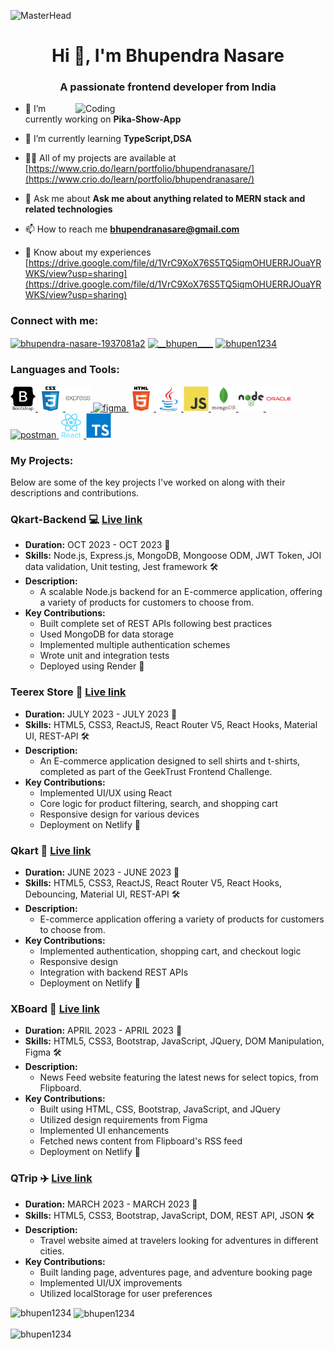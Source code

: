 ![MasterHead](https://user-images.githubusercontent.com/74038190/225813708-98b745f2-7d22-48cf-9150-083f1b00d6c9.gif)
<h1 align="center">Hi 👋, I'm Bhupendra Nasare</h1>
<h3 align="center">A passionate frontend developer from India</h3>
<img align="right" alt="Coding" width="400" src="https://cdn.dribbble.com/users/1162077/screenshots/3848914/programmer.gif"/>

- 🔭 I’m currently working on **Pika-Show-App**

- 🌱 I’m currently learning **TypeScript,DSA**

- 👨‍💻 All of my projects are available at [https://www.crio.do/learn/portfolio/bhupendranasare/](https://www.crio.do/learn/portfolio/bhupendranasare/)

- 💬 Ask me about **Ask me about anything related to MERN stack and related technologies**

- 📫 How to reach me **bhupendranasare@gmail.com**

- 📄 Know about my experiences [https://drive.google.com/file/d/1VrC9XoX76S5TQ5iqmOHUERRJOuaYRWKS/view?usp=sharing](https://drive.google.com/file/d/1VrC9XoX76S5TQ5iqmOHUERRJOuaYRWKS/view?usp=sharing)

<h3 align="left">Connect with me:</h3>
<p align="left">
<a href="https://linkedin.com/in/bhupendra-nasare-1937081a2" target="blank"><img align="center" src="https://raw.githubusercontent.com/rahuldkjain/github-profile-readme-generator/master/src/images/icons/Social/linked-in-alt.svg" alt="bhupendra-nasare-1937081a2" height="30" width="40" /></a>
<a href="https://instagram.com/__bhupen____" target="blank"><img align="center" src="https://raw.githubusercontent.com/rahuldkjain/github-profile-readme-generator/master/src/images/icons/Social/instagram.svg" alt="__bhupen____" height="30" width="40" /></a>
<a href="https://www.leetcode.com/bhupen1234" target="blank"><img align="center" src="https://raw.githubusercontent.com/rahuldkjain/github-profile-readme-generator/master/src/images/icons/Social/leet-code.svg" alt="bhupen1234" height="30" width="40" /></a>
</p>

<h3 align="left">Languages and Tools:</h3>
<p align="left"> <a href="https://getbootstrap.com" target="_blank" rel="noreferrer"> <img src="https://raw.githubusercontent.com/devicons/devicon/master/icons/bootstrap/bootstrap-plain-wordmark.svg" alt="bootstrap" width="40" height="40"/> </a> <a href="https://www.w3schools.com/css/" target="_blank" rel="noreferrer"> <img src="https://raw.githubusercontent.com/devicons/devicon/master/icons/css3/css3-original-wordmark.svg" alt="css3" width="40" height="40"/> </a> <a href="https://expressjs.com" target="_blank" rel="noreferrer"> <img src="https://raw.githubusercontent.com/devicons/devicon/master/icons/express/express-original-wordmark.svg" alt="express" width="40" height="40"/> </a> <a href="https://www.figma.com/" target="_blank" rel="noreferrer"> <img src="https://www.vectorlogo.zone/logos/figma/figma-icon.svg" alt="figma" width="40" height="40"/> </a> <a href="https://www.w3.org/html/" target="_blank" rel="noreferrer"> <img src="https://raw.githubusercontent.com/devicons/devicon/master/icons/html5/html5-original-wordmark.svg" alt="html5" width="40" height="40"/> </a> <a href="https://www.java.com" target="_blank" rel="noreferrer"> <img src="https://raw.githubusercontent.com/devicons/devicon/master/icons/java/java-original.svg" alt="java" width="40" height="40"/> </a> <a href="https://developer.mozilla.org/en-US/docs/Web/JavaScript" target="_blank" rel="noreferrer"> <img src="https://raw.githubusercontent.com/devicons/devicon/master/icons/javascript/javascript-original.svg" alt="javascript" width="40" height="40"/> </a> <a href="https://www.mongodb.com/" target="_blank" rel="noreferrer"> <img src="https://raw.githubusercontent.com/devicons/devicon/master/icons/mongodb/mongodb-original-wordmark.svg" alt="mongodb" width="40" height="40"/> </a> <a href="https://nodejs.org" target="_blank" rel="noreferrer"> <img src="https://raw.githubusercontent.com/devicons/devicon/master/icons/nodejs/nodejs-original-wordmark.svg" alt="nodejs" width="40" height="40"/> </a> <a href="https://www.oracle.com/" target="_blank" rel="noreferrer"> <img src="https://raw.githubusercontent.com/devicons/devicon/master/icons/oracle/oracle-original.svg" alt="oracle" width="40" height="40"/> </a> <a href="https://postman.com" target="_blank" rel="noreferrer"> <img src="https://www.vectorlogo.zone/logos/getpostman/getpostman-icon.svg" alt="postman" width="40" height="40"/> </a> <a href="https://reactjs.org/" target="_blank" rel="noreferrer"> <img src="https://raw.githubusercontent.com/devicons/devicon/master/icons/react/react-original-wordmark.svg" alt="react" width="40" height="40"/> </a> <a href="https://www.typescriptlang.org/" target="_blank" rel="noreferrer"> <img src="https://raw.githubusercontent.com/devicons/devicon/master/icons/typescript/typescript-original.svg" alt="typescript" width="40" height="40"/> </a> </p>

<h3 align="left">My Projects:</h3>
 Below are some of the key projects I've worked on along with their descriptions and contributions.

### Qkart-Backend 💻 [Live link](https://qkart-backend-6mbu.onrender.com/v1/products)
- **Duration:** OCT 2023 - OCT 2023 📅
- **Skills:** Node.js, Express.js, MongoDB, Mongoose ODM, JWT Token, JOI data validation, Unit testing, Jest framework 🛠️
- **Description:** 
  - A scalable Node.js backend for an E-commerce application, offering a variety of products for customers to choose from.
- **Key Contributions:**
  - Built complete set of REST APIs following best practices
  - Used MongoDB for data storage
  - Implemented multiple authentication schemes
  - Wrote unit and integration tests
  - Deployed using Render 🚀

### Teerex Store 🎽 [Live link](https://teerex-store-bhupen1.netlify.app/)
- **Duration:** JULY 2023 - JULY 2023 📅
- **Skills:** HTML5, CSS3, ReactJS, React Router V5, React Hooks, Material UI, REST-API 🛠️
- **Description:** 
  - An E-commerce application designed to sell shirts and t-shirts, completed as part of the GeekTrust Frontend Challenge.
- **Key Contributions:**
  - Implemented UI/UX using React
  - Core logic for product filtering, search, and shopping cart
  - Responsive design for various devices
  - Deployment on Netlify 🚀

### Qkart 🛒 [Live link](https://qkart-frontend-bhupen.netlify.app/)
- **Duration:** JUNE 2023 - JUNE 2023 📅
- **Skills:** HTML5, CSS3, ReactJS, React Router V5, React Hooks, Debouncing, Material UI, REST-API 🛠️
- **Description:** 
  - E-commerce application offering a variety of products for customers to choose from.
- **Key Contributions:**
  - Implemented authentication, shopping cart, and checkout logic
  - Responsive design
  - Integration with backend REST APIs
  - Deployment on Netlify 🚀

### XBoard 📰 [Live link](https://bhupen-crionews.netlify.app/)
- **Duration:** APRIL 2023 - APRIL 2023 📅
- **Skills:** HTML5, CSS3, Bootstrap, JavaScript, JQuery, DOM Manipulation, Figma 🛠️
- **Description:** 
  - News Feed website featuring the latest news for select topics, from Flipboard.
- **Key Contributions:**
  - Built using HTML, CSS, Bootstrap, JavaScript, and JQuery
  - Utilized design requirements from Figma
  - Implemented UI enhancements
  - Fetched news content from Flipboard's RSS feed
  - Deployment on Netlify 🚀

### QTrip ✈️ [Live link](https://bhupen-qtrip-dynamic.netlify.app/)
- **Duration:** MARCH 2023 - MARCH 2023 📅
- **Skills:** HTML5, CSS3, Bootstrap, JavaScript, DOM, REST API, JSON 🛠️
- **Description:** 
  - Travel website aimed at travelers looking for adventures in different cities.
- **Key Contributions:**
  - Built landing page, adventures page, and adventure booking page
  - Implemented UI/UX improvements
  - Utilized localStorage for user preferences



<p><img align="left" src="https://github-readme-stats.vercel.app/api/top-langs?username=bhupen1234&show_icons=true&locale=en&layout=compact" alt="bhupen1234" /></p>

<p>&nbsp;<img align="center" src="https://github-readme-stats.vercel.app/api?username=bhupen1234&show_icons=true&locale=en" alt="bhupen1234" /></p>

<p><img align="center" src="https://github-readme-streak-stats.herokuapp.com/?user=bhupen1234&" alt="bhupen1234" /></p>

